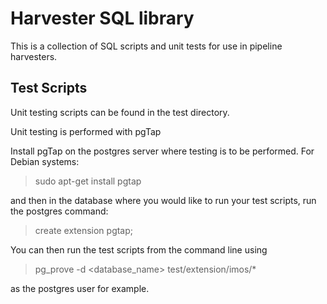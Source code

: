 Harvester SQL library
=

This is a collection of SQL scripts and unit tests for use in pipeline harvesters.


Test Scripts
------------

Unit testing scripts can be found in the test directory.  

Unit testing is performed with pgTap

Install pgTap on the postgres server where testing is to be performed. For Debian systems:

> sudo apt-get install pgtap

and then in the database where you would like to run your test scripts, run the postgres command:

> create extension pgtap;

You can then run the test scripts from the command line using

> pg_prove -d &lt;database_name&gt; test/extension/imos/*

as the postgres user for example.
